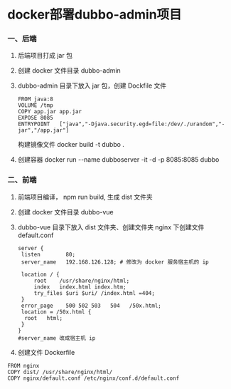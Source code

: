 # docker部署dubbo-admin项目

### 一、后端

1. 后端项目打成 jar 包

2. 创建 docker 文件目录 dubbo-admin

3. dubbo-admin 目录下放入 jar 包，创建 Dockfile 文件

   ```shell
   FROM java:8
   VOLUME /tmp
   COPY app.jar app.jar
   EXPOSE 8085
   ENTRYPOINT   ["java","-Djava.security.egd=file:/dev/./urandom","-jar","/app.jar"]
   ```

   构建镜像文件   docker build -t dubbo .

6. 创建容器   docker run --name dubboserver -it -d -p 8085:8085 dubbo

 

### 二、前端

1. 前端项目编译， npm run build, 生成 dist 文件夹

2. 创建 docker 文件目录 dubbo-vue

3. dubbo-vue 目录下放入 dist 文件夹、创建文件夹 nginx 下创建文件 default.conf

   ```shell
   server {
    listen        80;
    server_name   192.168.126.128; # 修改为 docker 服务宿主机的 ip
   
    location / {
    	root    /usr/share/nginx/html;
    	index   index.html index.htm;
    	try_files $uri $uri/ /index.html =404;
    }
    error_page    500 502 503   504   /50x.html;
    location = /50x.html {
   	 root   html;
    }
   }
   #server_name 改成宿主机 ip
   ```

   

4. 创建文件 Dockerfile

```shell
FROM nginx
COPY dist/ /usr/share/nginx/html/
COPY nginx/default.conf /etc/nginx/conf.d/default.conf
```

